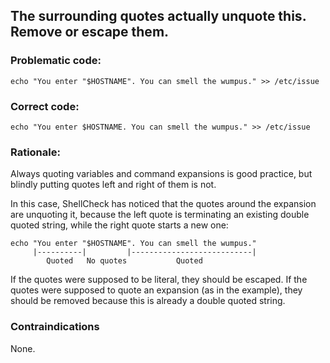 ## The surrounding quotes actually unquote this. Remove or escape them.

### Problematic code:

    echo "You enter "$HOSTNAME". You can smell the wumpus." >> /etc/issue

### Correct code:

    echo "You enter $HOSTNAME. You can smell the wumpus." >> /etc/issue

### Rationale:

Always quoting variables and command expansions is good practice, but blindly putting quotes left and right of them is not.

In this case, ShellCheck has noticed that the quotes around the expansion are unquoting it, because the left quote is terminating an existing double quoted string, while the right quote starts a new one:

    echo "You enter "$HOSTNAME". You can smell the wumpus."
         |----------|         |---------------------------|
            Quoted   No quotes           Quoted

If the quotes were supposed to be literal, they should be escaped. If the quotes were supposed to quote an expansion (as in the example), they should be removed because this is already a double quoted string.

### Contraindications

None.